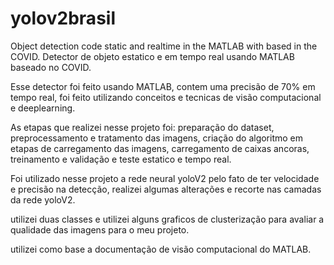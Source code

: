 # yolov2brasil
Object detection code static and realtime in the MATLAB with based in the COVID.
Detector de objeto estatico e em tempo real usando MATLAB baseado no COVID.

Esse detector foi feito usando MATLAB, contem uma precisão de 70% em tempo real, foi feito utilizando conceitos e tecnicas de visão computacional e deeplearning.

As etapas que realizei nesse projeto foi: preparação do dataset, preprocessamento e tratamento das imagens, criação do algoritmo em etapas de carregamento das imagens, carregamento de caixas ancoras, treinamento e validação e teste estatico e tempo real.

Foi utilizado nesse projeto a rede neural yoloV2 pelo fato de ter velocidade e precisão na detecção, realizei algumas alterações e recorte nas camadas da rede yoloV2.

utilizei duas classes e utilizei alguns graficos de clusterização para avaliar a qualidade das imagens para o meu projeto.

utilizei como base a documentação de visão computacional do MATLAB.

